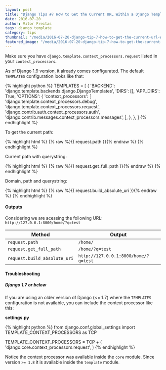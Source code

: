 ```yaml
---
layout: post
title: "Django Tips #7 How to Get the Current URL Within a Django Template"
date: 2016-07-20
author: Vitor Freitas
tags: django template
category: tips
thumbnail: "/media/2016-07-20-django-tip-7-how-to-get-the-current-url-within-a-django-template/featured-post-image.jpg"
featured_image: "/media/2016-07-20-django-tip-7-how-to-get-the-current-url-within-a-django-template/featured-post-image.jpg"
---
```


Make sure you have `django.template.context_processors.request` listed in your `context_processors`.

As of Django 1.9 version, it already comes configurated. The default `TEMPLATES` configuration looks like that:

{% highlight python %}
TEMPLATES = [
    {
        'BACKEND': 'django.template.backends.django.DjangoTemplates',
        'DIRS': [],
        'APP_DIRS': True,
        'OPTIONS': {
            'context_processors': [
                'django.template.context_processors.debug',
                'django.template.context_processors.request',
                'django.contrib.auth.context_processors.auth',
                'django.contrib.messages.context_processors.messages',
            ],
        },
    },
]
{% endhighlight %}

To get the current path:

{% highlight html %}
  {% raw %}{{ request.path }}{% endraw %}
{% endhighlight %}

Current path with querystring:

{% highlight html %}
  {% raw %}{{ request.get_full_path }}{% endraw %}
{% endhighlight %}

Domain, path and querystring:

{% highlight html %}
  {% raw %}{{ request.build_absolute_uri }}{% endraw %}
{% endhighlight %}

#### Outputs

Considering we are acessing the following URL: `http://127.0.0.1:8000/home/?q=test`

Method | Output
-------|-------
`request.path` | `/home/`
`request.get_full_path` | `/home/?q=test`
`request.build_absolute_uri` | `http://127.0.0.1:8000/home/?q=test`

#### Troubleshooting

##### Django 1.7 or below

If you are using an older version of Django (<= 1.7) where the `TEMPLATES` configuration is not available, you can include the
context processor like this:

**settings.py**

{% highlight python %}
from django.conf.global_settings import TEMPLATE_CONTEXT_PROCESSORS as TCP

TEMPLATE_CONTEXT_PROCESSORS = TCP + (
    'django.core.context_processors.request',
)
{% endhighlight %}

Notice the context processor was available inside the `core` module. Since version `>= 1.8` it is available inside the
`template` module.
